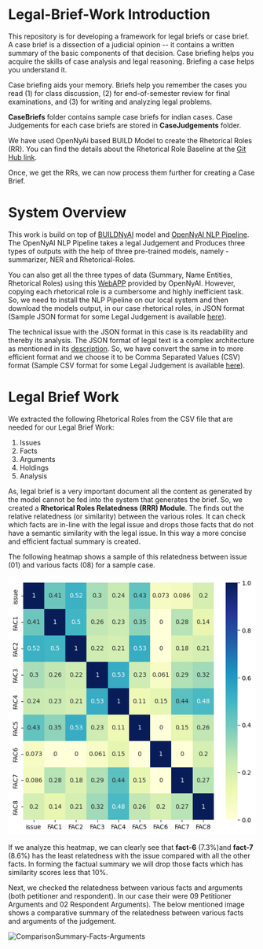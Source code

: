 # Legal-Brief-Work Introduction
This repository is for developing a framework for legal briefs or case brief. A case brief is a dissection of a judicial opinion -- it contains a written summary of the basic components of that decision. Case briefing helps you acquire the skills of case analysis and legal reasoning. Briefing a case helps you understand it.  

Case briefing aids your memory. Briefs help you remember the cases you read (1) for class discussion, (2) for end-of-semester review for final examinations, and (3) for writing and analyzing legal problems. 

**CaseBriefs** folder contains sample case briefs for indian cases. Case Judgements for each case briefs are stored in **CaseJudgements** folder.

We have used OpenNyAi based BUILD Model to create the Rhetorical Roles (RR). You can find the details about the Rhetorical Role Baseline at the [Git Hub link](https://github.com/Legal-NLP-EkStep/rhetorical-role-baseline). 

Once, we get the RRs, we can now process them further for creating a Case Brief.

# System Overview

This work is build on top of [BUILDNyAI](https://legal-nlp-ekstep.github.io/Competitions/Rhetorical-Role/) model and [OpenNyAI NLP Pipeline](https://github.com/OpenNyAI/Opennyai). The OpenNyAI NLP Pipeline takes a legal Judgement and Produces three types of outputs with the help of three pre-trained models, namely - summarizer, NER and Rhetorical-Roles. 

You can also get all the three types of data (Summary, Name Entities, Rhetorical Roles) using this [WebAPP](https://summarizer-fer6v2lowq-uc.a.run.app/) provided by OpenNyAI. However, copying each rhetorical role is a cumbersome and highly inefficient task. So, we need to install the NLP Pipeline on our local system and then download the models output, in our case rhetorical roles, in JSON format (Sample JSON format for some Legal Judgement is available [here](https://github.com/suahmed31/Legal-Brief-Work/tree/main/JSON-Files)).

The technical issue with the JSON format in this case is its readability and thereby its analysis. The JSON format of legal text is a complex architecture as mentioned in its [description](https://github.com/Legal-NLP-EkStep/rhetorical-role-baseline). So, we have convert the same in to more efficient format and we choose it to be Comma Separated Values (CSV) format (Sample CSV format for some Legal Judgement is available [here](https://github.com/suahmed31/Legal-Brief-Work/tree/main/CSV)).

# Legal Brief Work

We extracted the following Rhetorical Roles from the CSV file that are needed for our Legal Brief Work:

1. Issues
2. Facts
3. Arguments
4. Holdings
5. Analysis

As, legal brief is a very important document all the content as generated by the model cannot be fed into the system that generates the brief. So, we created a **Rhetorical Roles Relatedness (RRR) Module**. The finds out the relative relatedness (or similarity) between the various roles. It can check which facts are in-line with the legal issue and drops those facts that do not have a semantic similarity with the legal issue. In this way a more concise and efficient factual summary is created. 

The following heatmap shows a sample of this relatedness between issue (01) and various facts (08) for a sample case.

![image](https://github.com/suahmed31/Legal-Brief-Work/blob/main/imgs/Issue-Facts-Heatmap.png)

If we analyze this heatmap, we can clearly see that **fact-6** (7.3%)and **fact-7** (8.6%) has the least relatedness with the issue compared with all the other facts. In forming the factual summary we will drop those facts which has similarity scores less that 10%.

Next, we checked the relatedness between various facts and arguments (both petitioner and respondent). In our case their were 09 Petitioner Arguments and 02 Respondent Arguments). The below mentioned image shows a comparative summary of the relatedness between various facts and arguments of the judgement.

![ComparisonSummary-Facts-Arguments](https://github.com/suahmed31/Legal-Brief-Work/assets/41320529/7e8eb786-a1f2-492a-ae0a-baa028f4094f)




